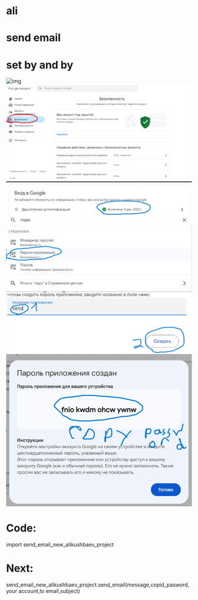 ﻿# ali
# send email
# set by and by
![img](https://i.ibb.co/XW67rFf/1.png)
![img](https://raw.githubusercontent.com/alikushbaev/ali/main/2.png)
![img](https://raw.githubusercontent.com/alikushbaev/ali/main/3.png)
![img](https://raw.githubusercontent.com/alikushbaev/ali/main/4.png)
![img](https://raw.githubusercontent.com/alikushbaev/ali/main/5.png)
![img](https://raw.githubusercontent.com/alikushbaev/ali/main/6.png)
# Code:
import send_email_new_alikushbaev_project
# Next:
send_email_new_alikushbaev_project.send_email(message,copid_pasword,your account,to email,subject)

